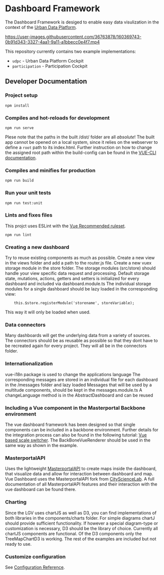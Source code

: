 # Dashboard Framework

The Dashboard Framework is desiged to enable easy data visulization in the context of the [Urban Data Platform](http://www.urbandataplatform.hamburg/).

https://user-images.githubusercontent.com/36763878/160369743-0b91d343-3327-4aa1-9a11-a1bbecc0e4f7.mp4

 This repository currently contains two example implementations:
- `udpc` - Urban Data Platform Cockpit
- `participation` - Participation Cockpit

## Developer Documentation

### Project setup
```
npm install
```

### Compiles and hot-reloads for development
```
npm run serve
```
Plese note that the paths in the built /dist/ folder are all *absolute*!
The built app cannot be opened on a local system, since it relies on the webserver to define a `root` path to its index.html.
Further instruction on how to change the assigned root path within the build-config can be found in the [VUE-CLI documentation](https://cli.vuejs.org/config/#publicpath).

### Compiles and minifies for production
```
npm run build
```

### Run your unit tests
```
npm run test:unit
```

### Lints and fixes files

This projct uses ESLint with the [Vue Recommended ruleset](https://eslint.vuejs.org/rules/#priority-c-recommended-minimizing-arbitrary-choices-and-cognitive-overhead-for-vue-js-2-x).

```
npm run lint
```

### Creating a new dashboard

Try to reuse existing components as much as possible.
Create a new view in the views folder and add a path to the router.js file.
Create a new vuex storage module in the store folder.
The storage modules (src/store) should handle your view specific data request and processing.
Default storage state, mutations, actions, getters and setters is initialized for every dashboard and included via dashboard.module.ts
The individual storage modules for a single dashboard should be lazy loaded in the corresponding view:
```
    this.$store.registerModule('storename', storeVariable);
```
This way it will only be loaded when used.


### Data connectors

Many dashboards will get the underlying data from a variety of sources.
The connectors should be as reusable as possible so that they dont have to be recreated again for every project.
They will all be in the connectors folder.


### Internationalization

vue-i18n package is used to change the applications language
The corresponding messages are stored in an individual file for each dashboard in the /messages folder and lazy loaded 
Messages that will be used by a multitude components, should be kept in the messages.module.ts
A changeLanguage method is in the AbstractDashboard and can be reused


### Including a Vue component in the Masterportal Backbone environment

The vue dashboard framework has been designed so that single components can be included in a backbone environment.
Further details for the integration process can also be found in the following tutorial:
[Vue based scale switcher](https://bitbucket.org/illD/masterportal-vue/src/dev/doc/03_tutorial_vue_module_scale_switcher.md).
The BackBoneVueRenderer should be used in the same way as shown in the example.

### MasterportalAPI

Uses the lightweight [MasterportalAPI](https://bitbucket.org/geowerkstatt-hamburg/masterportalapi.git) to create maps inside the dashboard, that visualize data and allow for interaction between dashboard and map.
Vue Dashboard uses the MasterportalAPI fork from [CityScienceLab](https://bitbucket.org/dasc3290/masterportalapi-csl.git).
A full documentation of all MasterportalAPI features and their interaction with the vue dashboard can be found there.

### Charting

Since the LGV uses chartJS as well as D3, you can find implementations of both libraries in the components/charts folder.
For simple diagrams chartJ should provide sufficient functionality. If however a special diagram-type or customization is necessary, D3 should be the library of choice.
Currently all chartJS components are functional. Of the D3 components only the TreeMapChartD3 is working. The rest of the examples are included but not ready to use.


### Customize configuration
See [Configuration Reference](https://cli.vuejs.org/config/).
